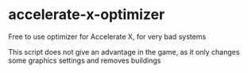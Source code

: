 # accelerate-x-optimizer

Free to use optimizer for Accelerate X, for very bad systems

This script does not give an advantage in the game, as it only changes some graphics settings and removes buildings
